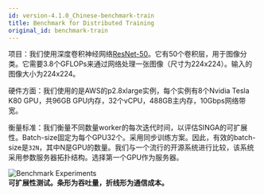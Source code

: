 ```yaml
---
id: version-4.1.0_Chinese-benchmark-train
title: Benchmark for Distributed Training
original_id: benchmark-train
---
```


<!--- Licensed to the Apache Software Foundation (ASF) under one or more contributor license agreements.  See the NOTICE file distributed with this work for additional information regarding copyright ownership.  The ASF licenses this file to you under the Apache License, Version 2.0 (the "License"); you may not use this file except in compliance with the License.  You may obtain a copy of the License at http://www.apache.org/licenses/LICENSE-2.0 Unless required by applicable law or agreed to in writing, software distributed under the License is distributed on an "AS IS" BASIS, WITHOUT WARRANTIES OR CONDITIONS OF ANY KIND, either express or implied.  See the License for the specific language governing permissions and limitations under the License.  -->


项目：我们使用深度卷积神经网络[ResNet-50](https://github.com/apache/singa/blob/master/examples/cnn/model/resnet.py)。它有50个卷积层，用于图像分类。它需要3.8个GFLOPs来通过网络处理一张图像（尺寸为224x224）。输入的图像大小为224x224。


硬件方面：我们使用的是AWS的p2.8xlarge实例，每个实例有8个Nvidia Tesla K80 GPU，共96GB GPU内存，32个vCPU，488GB主内存，10Gbps网络带宽。

衡量标准：我们衡量不同数量worker的每次迭代时间，以评估SINGA的可扩展性。Batch-size固定为每个GPU32个。采用同步训练方案。因此，有效的batch-size是`32N`，其中N是GPU的数量。我们与一个流行的开源系统进行比较，该系统采用参数服务器拓扑结构。选择第一个GPU作为服务器。

![Benchmark Experiments](assets/benchmark.png) <br/> **可扩展性测试。条形为吞吐量，折线形为通信成本。**
